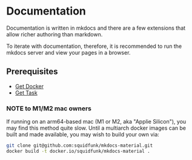 # Documentation

Documentation is written in mkdocs and there are a few extensions that allow richer
authoring than markdown.

To iterate with documentation, therefore, it is recommended to run the mkdocs server and view your pages in a browser.

## Prerequisites

- [Get Docker](https://docs.docker.com/get-docker/)
- [Get Task](https://taskfile.dev/installation/)

### NOTE to M1/M2 mac owners

If running on an arm64-based mac (M1 or M2, aka "Applie Silicon"), you may find this method quite slow. Until
a multiarch docker images can be built and made available, you may wish to build your own via:

```bash
git clone git@github.com:squidfunk/mkdocs-material.git
docker build -t docker.io/squidfunk/mkdocs-material .
```
